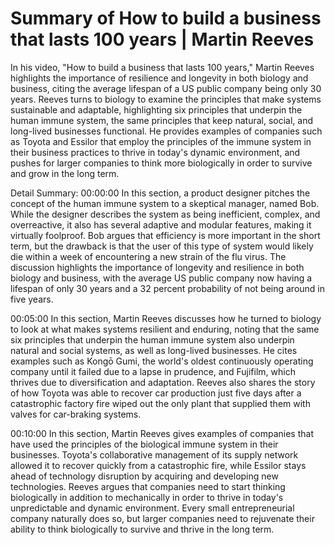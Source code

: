 # Summary of How to build a business that lasts 100 years | Martin Reeves

In his video, "How to build a business that lasts 100 years," Martin Reeves highlights the importance of resilience and longevity in both biology and business, citing the average lifespan of a US public company being only 30 years. Reeves turns to biology to examine the principles that make systems sustainable and adaptable, highlighting six principles that underpin the human immune system, the same principles that keep natural, social, and long-lived businesses functional. He provides examples of companies such as Toyota and Essilor that employ the principles of the immune system in their business practices to thrive in today's dynamic environment, and pushes for larger companies to think more biologically in order to survive and grow in the long term.

Detail Summary: 
00:00:00
In this section, a product designer pitches the concept of the human immune system to a skeptical manager, named Bob. While the designer describes the system as being inefficient, complex, and overreactive, it also has several adaptive and modular features, making it virtually foolproof. Bob argues that efficiency is more important in the short term, but the drawback is that the user of this type of system would likely die within a week of encountering a new strain of the flu virus. The discussion highlights the importance of longevity and resilience in both biology and business, with the average US public company now having a lifespan of only 30 years and a 32 percent probability of not being around in five years.

00:05:00
In this section, Martin Reeves discusses how he turned to biology to look at what makes systems resilient and enduring, noting that the same six principles that underpin the human immune system also underpin natural and social systems, as well as long-lived businesses. He cites examples such as Kongō Gumi, the world's oldest continuously operating company until it failed due to a lapse in prudence, and Fujifilm, which thrives due to diversification and adaptation. Reeves also shares the story of how Toyota was able to recover car production just five days after a catastrophic factory fire wiped out the only plant that supplied them with valves for car-braking systems.

00:10:00
In this section, Martin Reeves gives examples of companies that have used the principles of the biological immune system in their businesses. Toyota's collaborative management of its supply network allowed it to recover quickly from a catastrophic fire, while Essilor stays ahead of technology disruption by acquiring and developing new technologies. Reeves argues that companies need to start thinking biologically in addition to mechanically in order to thrive in today's unpredictable and dynamic environment. Every small entrepreneurial company naturally does so, but larger companies need to rejuvenate their ability to think biologically to survive and thrive in the long term.

